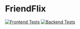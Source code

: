 # FriendFlix
[![Frontend Tests](https://github.com/ofersadan85/friendflix/actions/workflows/react_tests.yml/badge.svg)](https://github.com/ofersadan85/friendflix/actions/workflows/react_tests.yml)
[![Backend Tests](https://github.com/ofersadan85/friendflix/actions/workflows/python_tests.yml/badge.svg)](https://github.com/ofersadan85/friendflix/actions/workflows/python_tests.yml)